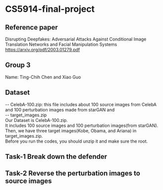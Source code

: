 # CS5914-final-project

## Reference paper  
Disrupting Deepfakes: Adversarial Attacks Against Conditional Image Translation Networks and Facial Manipulation Systems  
https://arxiv.org/pdf/2003.01279.pdf  

## Group 3  
Name: Ting-Chih Chen and Xiao Guo  

## Dataset  
-- CelebA-100.zip: this file includes about 100 source images from CelebA and 100 perturbation images made from starGAN and  
-- target_images.zip  
Our Dataset is CelebA-100.zip.  
It includes 100 source images and 100 perturbation images(from starGAN).  
Then, we have three target images(Kobe, Obama, and Ariana) in target_images.zip.  
Before you run the codes, you should unzip it and make sure the root.  

## Task-1 Break down the defender  

## Task-2 Reverse the perturbation images to source images  
